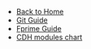 <!-- markdownlint-disable MD041-->
* [Back to Home](README.md)
* [Git Guide](/git-guide/index)
* [Fprime Guide](/fprime-guide/index)
* [CDH modules chart](/charts/cdh-modules-chart)
